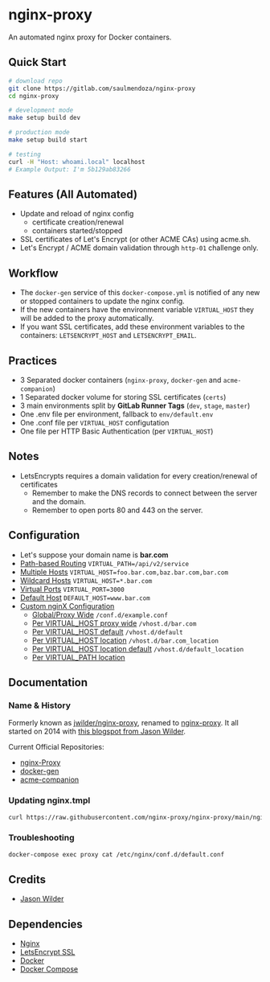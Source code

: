 # nginx-proxy

An automated nginx proxy for Docker containers.

## Quick Start
```bash
# download repo
git clone https://gitlab.com/saulmendoza/nginx-proxy
cd nginx-proxy

# development mode
make setup build dev

# production mode
make setup build start

# testing
curl -H "Host: whoami.local" localhost
# Example Output: I'm 5b129ab83266
```

## Features (All Automated)
- Update and reload of nginx config
  - certificate creation/renewal
  - containers started/stopped
- SSL certificates of Let's Encrypt (or other ACME CAs) using acme.sh.
- Let's Encrypt / ACME domain validation through `http-01` challenge only.

## Workflow
- The `docker-gen` service of this `docker-compose.yml` is notified of any new or stopped containers to update the nginx config.
- If the new containers have the environment variable `VIRTUAL_HOST` they will be added to the proxy automatically.
- If you want SSL certificates, add these environment variables to the containers: `LETSENCRYPT_HOST` and `LETSENCRYPT_EMAIL`.

## Practices
- 3 Separated docker containers (`nginx-proxy`, `docker-gen` and `acme-companion`)
- 1 Separated docker volume for storing SSL certificates (`certs`)
- 3 main environments split by **GitLab Runner Tags** (`dev`, `stage`, `master`)
- One .env file per environment, fallback to `env/default.env`
- One .conf file per `VIRTUAL_HOST` configutation
- One file per HTTP Basic Authentication (per `VIRTUAL_HOST`)

## Notes
- LetsEncrypts requires a domain validation for every creation/renewal of certificates
  - Remember to make the DNS records to connect between the server and the domain.
  - Remember to open ports 80 and 443 on the server.

## Configuration
- Let's suppose your domain name is **bar.com**
- [Path-based Routing](https://github.com/nginx-proxy/nginx-proxy#path-based-routing) `VIRTUAL_PATH=/api/v2/service`
- [Multiple Hosts](https://github.com/nginx-proxy/nginx-proxy#multiple-hosts) `VIRTUAL_HOST=foo.bar.com,baz.bar.com,bar.com`
- [Wildcard Hosts](https://github.com/nginx-proxy/nginx-proxy#wildcard-hosts) `VIRTUAL_HOST=*.bar.com`
- [Virtual Ports](https://github.com/nginx-proxy/nginx-proxy#virtual-ports) `VIRTUAL_PORT=3000`
- [Default Host](https://github.com/nginx-proxy/nginx-proxy#default-host) `DEFAULT_HOST=www.bar.com`
- [Custom nginX Configuration](https://github.com/nginx-proxy/nginx-proxy#custom-nginx-configuration)
  - [Global/Proxy Wide](https://github.com/nginx-proxy/nginx-proxy#proxy-wide) `/conf.d/example.conf`
  - [Per VIRTUAL_HOST proxy wide](https://github.com/nginx-proxy/nginx-proxy#per-virtual_host) `/vhost.d/bar.com`
  - [Per VIRTUAL_HOST default](https://github.com/nginx-proxy/nginx-proxy#per-virtual_host-default-configuration) `/vhost.d/default`
  - [Per VIRTUAL_HOST location](https://github.com/nginx-proxy/nginx-proxy#per-virtual_host-location-configuration) `/vhost.d/bar.com_location`
  - [Per VIRTUAL_HOST location default](https://github.com/nginx-proxy/nginx-proxy#per-virtual_host-location-default-configuration) `/vhost.d/default_location`
  - [Per VIRTUAL_PATH location](https://github.com/nginx-proxy/nginx-proxy#per-virtual_path-location-configuration)

## Documentation

### Name & History
Formerly known as [jwilder/nginx-proxy](https://github.com/jwilder/nginx-proxy), renamed to [nginx-proxy](https://github.com/nginx-proxy/nginx-proxy). It all started on 2014 with [this blogspot from Jason Wilder](http://jasonwilder.com/blog/2014/03/25/automated-nginx-reverse-proxy-for-docker/).

Current Official Repositories:
- [nginx-Proxy](https://github.com/nginx-proxy/nginx-proxy)
- [docker-gen](https://github.com/nginx-proxy/docker-gen)
- [acme-companion](https://github.com/nginx-proxy/acme-companion)

### Updating nginx.tmpl
```bash
curl https://raw.githubusercontent.com/nginx-proxy/nginx-proxy/main/nginx.tmpl > nginx.tmpl
```

### Troubleshooting
```bash
docker-compose exec proxy cat /etc/nginx/conf.d/default.conf
```

## Credits
- [Jason Wilder](https://github.com/jwilder)

## Dependencies
- [Nginx](https://www.nginx.com)
- [LetsEncrypt SSL](http://letsencrypt.org/)
- [Docker](https://docker.com)
- [Docker Compose](https://docs.docker.com/compose)
